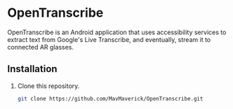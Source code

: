 # OpenTranscribe

OpenTranscribe is an Android application that uses accessibility services to extract text from Google's Live Transcribe, and eventually, stream it to connected AR glasses.


## Installation
1. Clone this repository.
   ```sh
   git clone https://github.com/MavMaverick/OpenTranscribe.git
